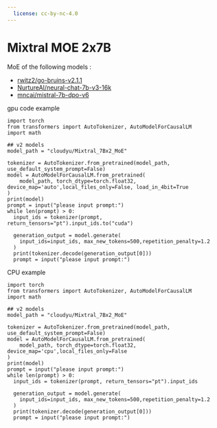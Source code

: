 ```yaml
---
  license: cc-by-nc-4.0
---
```


# Mixtral MOE 2x7B



MoE  of the following models :

* [rwitz2/go-bruins-v2.1.1](https://huggingface.co/rwitz2/go-bruins-v2.1.1)
* [NurtureAI/neural-chat-7b-v3-16k](https://huggingface.co/NurtureAI/neural-chat-7b-v3-16k)
* [mncai/mistral-7b-dpo-v6](https://huggingface.co/mncai/mistral-7b-dpo-v6)




gpu code example

```
import torch
from transformers import AutoTokenizer, AutoModelForCausalLM
import math

## v2 models
model_path = "cloudyu/Mixtral_7Bx2_MoE"

tokenizer = AutoTokenizer.from_pretrained(model_path, use_default_system_prompt=False)
model = AutoModelForCausalLM.from_pretrained(
    model_path, torch_dtype=torch.float32, device_map='auto',local_files_only=False, load_in_4bit=True
)
print(model)
prompt = input("please input prompt:")
while len(prompt) > 0:
  input_ids = tokenizer(prompt, return_tensors="pt").input_ids.to("cuda")

  generation_output = model.generate(
    input_ids=input_ids, max_new_tokens=500,repetition_penalty=1.2
  )
  print(tokenizer.decode(generation_output[0]))
  prompt = input("please input prompt:")
```

CPU example

```
import torch
from transformers import AutoTokenizer, AutoModelForCausalLM
import math

## v2 models
model_path = "cloudyu/Mixtral_7Bx2_MoE"

tokenizer = AutoTokenizer.from_pretrained(model_path, use_default_system_prompt=False)
model = AutoModelForCausalLM.from_pretrained(
    model_path, torch_dtype=torch.float32, device_map='cpu',local_files_only=False
)
print(model)
prompt = input("please input prompt:")
while len(prompt) > 0:
  input_ids = tokenizer(prompt, return_tensors="pt").input_ids

  generation_output = model.generate(
    input_ids=input_ids, max_new_tokens=500,repetition_penalty=1.2
  )
  print(tokenizer.decode(generation_output[0]))
  prompt = input("please input prompt:")

```